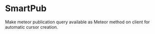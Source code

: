 # SmartPub

Make meteor publication query available as Meteor method on client for automatic cursor creation.